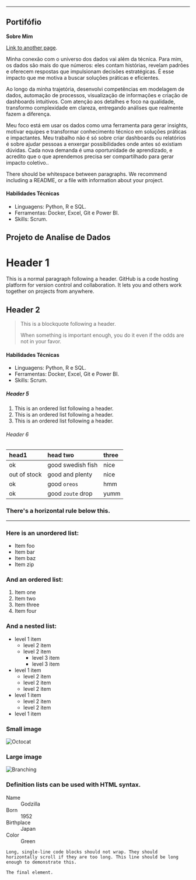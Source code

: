 ---
## **Portifófio**

 **Sobre Mim**

[Link to another page](./another-page.html).

Minha conexão com o universo dos dados vai além da técnica. Para mim, os dados são mais do que números: eles contam histórias, revelam padrões e oferecem respostas que impulsionam decisões estratégicas. É esse impacto que me motiva a buscar soluções práticas e eficientes.

Ao longo da minha trajetória, desenvolvi competências em modelagem de dados, automação de processos, visualização de informações e criação de dashboards intuitivos. Com atenção aos detalhes e foco na qualidade, transformo complexidade em clareza, entregando análises que realmente fazem a diferença. 

Meu foco está em usar os dados como uma ferramenta para gerar insights, motivar equipes e transformar conhecimento técnico em soluções práticas e impactantes. Meu trabalho não é só sobre criar dashboards ou relatórios é sobre ajudar pessoas a enxergar possibilidades onde antes só existiam dúvidas. Cada nova demanda é uma oportunidade de aprendizado, e acredito que o que aprendemos precisa ser compartilhado para gerar impacto coletivo..

There should be whitespace between paragraphs. We recommend including a README, or a file with information about your project.


#### Habilidades Técnicas

*   Linguagens: Python, R e SQL.
*   Ferramentas: Docker, Excel, Git e Power BI.
*   Skills: Scrum.
  
## Projeto de Analise de Dados 

# Header 1

This is a normal paragraph following a header. GitHub is a code hosting platform for version control and collaboration. It lets you and others work together on projects from anywhere.

## Header 2

> This is a blockquote following a header.
>
> When something is important enough, you do it even if the odds are not in your favor.



#### Habilidades Técnicas

*   Linguagens: Python, R e SQL.
*   Ferramentas: Docker, Excel, Git e Power BI.
*   Skills: Scrum.

##### Header 5

1.  This is an ordered list following a header.
2.  This is an ordered list following a header.
3.  This is an ordered list following a header.

###### Header 6

| head1        | head two          | three |
|:-------------|:------------------|:------|
| ok           | good swedish fish | nice  |
| out of stock | good and plenty   | nice  |
| ok           | good `oreos`      | hmm   |
| ok           | good `zoute` drop | yumm  |

### There's a horizontal rule below this.

* * *

### Here is an unordered list:

*   Item foo
*   Item bar
*   Item baz
*   Item zip

### And an ordered list:

1.  Item one
1.  Item two
1.  Item three
1.  Item four

### And a nested list:

- level 1 item
  - level 2 item
  - level 2 item
    - level 3 item
    - level 3 item
- level 1 item
  - level 2 item
  - level 2 item
  - level 2 item
- level 1 item
  - level 2 item
  - level 2 item
- level 1 item

### Small image

![Octocat](https://github.githubassets.com/images/icons/emoji/octocat.png)

### Large image

![Branching](https://guides.github.com/activities/hello-world/branching.png)


### Definition lists can be used with HTML syntax.

<dl>
<dt>Name</dt>
<dd>Godzilla</dd>
<dt>Born</dt>
<dd>1952</dd>
<dt>Birthplace</dt>
<dd>Japan</dd>
<dt>Color</dt>
<dd>Green</dd>
</dl>

```
Long, single-line code blocks should not wrap. They should horizontally scroll if they are too long. This line should be long enough to demonstrate this.
```

```
The final element.
```
